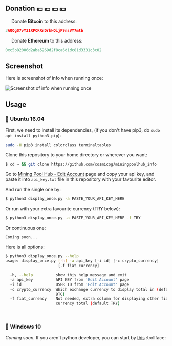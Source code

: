 ## Donation :dollar: :euro: :pound: :yen:

<img src="https://github.com/webcyou/crypto-currency-icon/blob/master/design/images/default/1.png" width="15" height="15"/>  Donate **Bitcoin** to this address:
```cpp
3AQQg87vY31RPCKRrDrkHQijP9nsVY7mtb
```

<img src="https://github.com/webcyou/crypto-currency-icon/blob/master/design/images/default/3.png" width="15" height="15"/>  Donate **Ethereum** to this address:
```cpp
0xc5b82006d2aba5269d2f8ca6d1dc81d3331c3c02
```

## Screenshot
Here is screenshot of info when running once:

![Screenshot of info when running once](https://user-images.githubusercontent.com/9158844/36348577-7e96893a-1483-11e8-970f-f35df4ae71a0.png)

## Usage

### :penguin: Ubuntu 16.04

First, we need to install its dependencies, (if you don't have pip3, do `sudo apt install python3-pip`):

```bash
sudo -H pip3 install colorclass terminaltables
```

Clone this repository to your home directory or wherever you want:

```bash
$ cd ~ && git clone https://github.com/cosmicog/miningpoolhub_info
```

Go to [Mining Pool Hub - Edit Account](https://miningpoolhub.com/?page=account&action=edit) page and copy your api key, and paste it into `api_key.txt` file in this repository with your favourite editor.

And run the single one by:

```bash
$ python3 display_once.py -a PASTE_YOUR_API_KEY_HERE
```

Or run with your extra favourite currency (TRY below):

```bash
$ python3 display_once.py -a PASTE_YOUR_API_KEY_HERE -f TRY
```

Or continuous one:

```bash
Coming soon...
```
Here is all options:
```bash
$ python3 display_once.py --help
usage: display_once.py [-h] -a api_key [-i id] [-c crypto_currency]
                       [-f fiat_currency]

  -h, --help          show this help message and exit
  -a api_key          API KEY from 'Edit Account' page
  -i id               USER ID from 'Edit Account' page
  -c crypto_currency  Which exchange currency to display total in (default
                      BTC)
  -f fiat_currency    Not needed, extra column for displaying other fiat
                      currency total (default TRY)
```

<br> 

### :shit: Windows 10

_Coming soon._ If you aren't python developer, you can start by [this](http://lmgtfy.com/?iie=1&q=python+hello+world+windows) :trollface: 



